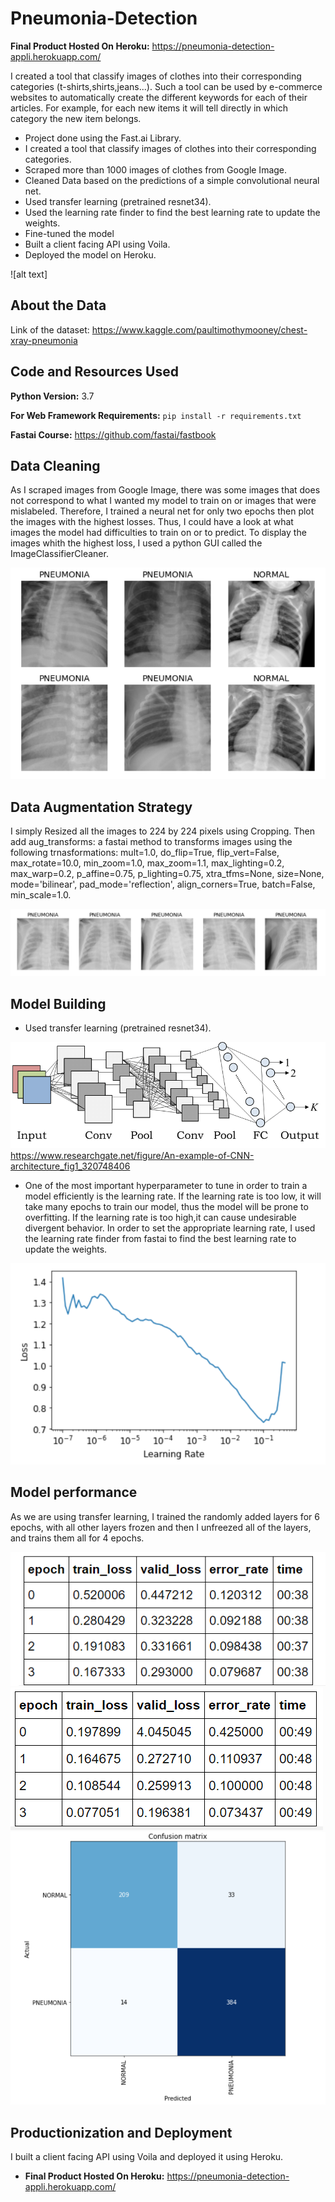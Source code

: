 # Pneumonia-Detection

**Final Product Hosted On Heroku:** https://pneumonia-detection-appli.herokuapp.com/

I created a tool that classify images of clothes into their corresponding categories (t-shirts,shirts,jeans...). Such a tool can be used by e-commerce websites to automatically create the different keywords for each of their articles. For example, for each new items it will tell directly in which category the new item belongs. 

*   Project done using the Fast.ai Library.
*   I created a tool that classify images of clothes into their corresponding categories. 
*   Scraped more than 1000  images of clothes from Google Image.
*   Cleaned Data based on the predictions of a simple convolutional neural net.  
*   Used transfer learning (pretrained resnet34). 
*   Used the learning rate finder to find the best learning rate to update the weights. 
*   Fine-tuned the model
*   Built a client facing API using Voila.
*   Deployed the model on Heroku.


![alt text]

## About the Data
Link of the dataset: https://www.kaggle.com/paultimothymooney/chest-xray-pneumonia

## Code and Resources Used

**Python Version:** 3.7

**For Web Framework Requirements:** ```pip install -r requirements.txt```

**Fastai Course:** https://github.com/fastai/fastbook


## Data Cleaning
As I scraped images from Google Image, there was some images that does not correspond to what I wanted my model to train on or images that were mislabeled. Therefore, I trained a neural net for only two epochs then plot the images with the highest losses. Thus, I could have a look at what images the model had difficulties to train on or to predict.
To display the images whith the highest loss, I used a python GUI called the ImageClassifierCleaner.

![alt text](https://github.com/gaetanlop/Pneumonia-Detection/blob/master/pneumonia%20data.PNG)


## Data Augmentation Strategy
I simply Resized all the images to 224 by 224 pixels using Cropping. Then add aug_transforms: a fastai method to transforms images using the following trnasformations: mult=1.0, do_flip=True, flip_vert=False, max_rotate=10.0, min_zoom=1.0, max_zoom=1.1, max_lighting=0.2, max_warp=0.2, p_affine=0.75, p_lighting=0.75, xtra_tfms=None, size=None, mode='bilinear', pad_mode='reflection', align_corners=True, batch=False, min_scale=1.0.

![alt text](https://github.com/gaetanlop/Pneumonia-Detection/blob/master/data%20aug%20pneumonia.PNG)

## Model Building
* Used transfer learning (pretrained resnet34). 

![alt text](https://github.com/gaetanlop/Pneumonia-Detection/blob/master/An-example-of-CNN-architecture.png)
https://www.researchgate.net/figure/An-example-of-CNN-architecture_fig1_320748406

* One of the most important hyperparameter to tune in order to train a model efficiently is the learning rate. If the learning rate is too low, it will take many epochs to train our model, thus the model will be prone to overfitting. If the learning rate is too high,it can cause undesirable divergent behavior. In order to set the appropriate learning rate, I used the learning rate finder from fastai to find the best learning rate to update the weights. 

![alt text](https://github.com/gaetanlop/Pneumonia-Detection/blob/master/lr%20finder%20pneu.PNG)

## Model performance
As we are using transfer learning, I trained the randomly added layers for 6 epochs, with all other layers frozen and then I unfreezed all of the layers, and trains them all for 4 epochs.

![alt text](https://github.com/gaetanlop/Pneumonia-Detection/blob/master/results%20pneu.PNG)
![alt_text](https://github.com/gaetanlop/Pneumonia-Detection/blob/master/results%20unfreeze%20pneu.PNG)
![alt text](https://github.com/gaetanlop/Pneumonia-Detection/blob/master/conf%20matrix%20pneu.PNG)

## Productionization and Deployment
I built a client facing API using Voila and deployed it using Heroku.
* **Final Product Hosted On Heroku:** https://pneumonia-detection-appli.herokuapp.com/
